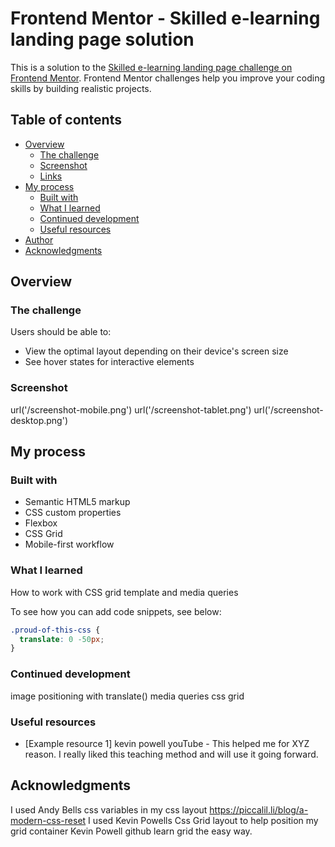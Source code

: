 # Frontend Mentor - Skilled e-learning landing page solution

This is a solution to the [Skilled e-learning landing page challenge on Frontend Mentor](https://www.frontendmentor.io/challenges/skilled-elearning-landing-page-S1ObDrZ8q). Frontend Mentor challenges help you improve your coding skills by building realistic projects.

## Table of contents

- [Overview](#overview)
  - [The challenge](#the-challenge)
  - [Screenshot](#screenshot)
  - [Links](#links)
- [My process](#my-process)
  - [Built with](#built-with)
  - [What I learned](#what-i-learned)
  - [Continued development](#continued-development)
  - [Useful resources](#useful-resources)
- [Author](#author)
- [Acknowledgments](#acknowledgments)


## Overview

### The challenge

Users should be able to:

- View the optimal layout depending on their device's screen size
- See hover states for interactive elements

### Screenshot


url('/screenshot-mobile.png')
url('/screenshot-tablet.png')
url('/screenshot-desktop.png')





## My process

### Built with

- Semantic HTML5 markup
- CSS custom properties
- Flexbox
- CSS Grid
- Mobile-first workflow



### What I learned

How to work with CSS grid template and media queries

To see how you can add code snippets, see below:

```css
.proud-of-this-css {
  translate: 0 -50px;
}
```


### Continued development

image positioning with translate()
media queries
css grid



### Useful resources

- [Example resource 1] kevin powell youTube - This helped me for XYZ reason. I really liked this teaching method and will use it going forward.




## Acknowledgments
I used Andy Bells css variables in my css layout https://piccalil.li/blog/a-modern-css-reset 
I used Kevin Powells Css Grid layout to help position my grid container Kevin Powell github learn grid the easy way.